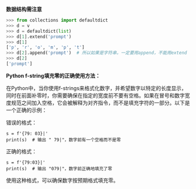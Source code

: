 **数据结构需注意**

```python
>>> from collections import defaultdict
>>> d = v
>>> d = defaultdict(list)
>>> d[1].extend('prompt')
>>> d[1]
['p', 'r', 'o', 'm', 'p', 't']
>>> d[2].append('prompt')  # 所以如果是字符串，一定要用append，不能用extend
>>> d[2]
['prompt']
```

**Python f-string填充零的正确使用方法：**

在Python中，当你使用f-strings来格式化数字，并希望数字以特定的长度显示，同时在前面补零时，你需要确保在指定的宽度前不要有空格。如果在冒号和数字宽度规范之间加入空格，它会被解释为对齐指令，而不是填充字符的一部分。以下是一个正确的示例：

错误的格式：

```
s = f'{79: 03}|'
print(s)  # 输出 " 79|"，数字前有一个空格而不是零

```

正确的格式：

```
s = f'{79:03}|'
print(s)  # 输出 "079|"，数字前正确地填充了零

```

使用这种格式，可以确保数字按预期格式填充零。
